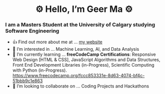 <h1 align="center">⚙️ Hello, I’m Geer Ma ⚙️</h1>
<h3>I am a Masters Student at the University of Calgary studying Software Engineering </h3>

- 👍 Find out more about me at ... [my website](https://geerma.github.io/)
- 👀 I’m interested in ... Machine Learning, AI, and Data Analysis
- 🌱 I’m currently learning ... **freeCodeCamp Certifications**: Responsive Web Design [HTML & CSS], JavaScript Algorithms and Data Structures, Front End Development Libraries (in-Progress), Scientific Computing with Python (in-Progress). https://www.freecodecamp.org/fccc853331e-8d63-4074-bf4c-51bbb9c1e863
- 💞️ I’m looking to collaborate on ... Coding Projects and Hackathons
